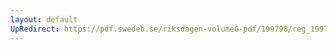 ```yaml
---
layout: default
UpRedirect: https://pdf.swedeb.se/riksdagen-volumeG-pdf/199798/reg_199798/reg_199798_0484.pdf
---
```

